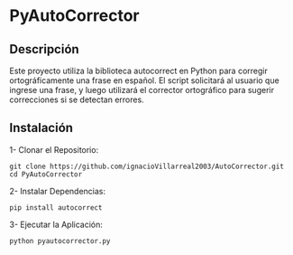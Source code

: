 # PyAutoCorrector

## Descripción
Este proyecto utiliza la biblioteca autocorrect en Python para corregir ortográficamente una frase en español. El script solicitará al usuario que ingrese una frase, y luego utilizará el corrector ortográfico para sugerir correcciones si se detectan errores.

## Instalación
1- Clonar el Repositorio: 

```
git clone https://github.com/ignacioVillarreal2003/AutoCorrector.git
cd PyAutoCorrector
```

2- Instalar Dependencias:

```
pip install autocorrect
```

3- Ejecutar la Aplicación: 

```
python pyautocorrector.py
```
